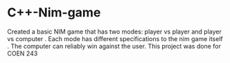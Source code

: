 # C++-Nim-game

Created a basic NIM game that has two modes: player vs player and player vs computer
. Each mode has different specifications to the nim game itself
. The computer can reliably win against the user. This project was done for COEN 243
